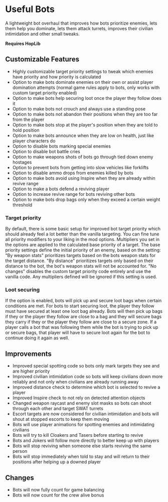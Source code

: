 # Useful Bots

A lightweight bot overhaul that improves how bots prioritize enemies, lets them help you dominate, lets them attack turrets, improves their civilian intimidation and other small tweaks.  

**Requires HopLib**

## Customizable Features

* Highly customizable target priority settings to tweak which enemies have priority and how priority is calculated
* Option to make bots dominate enemies on their own or assist player domination attempts (normal game rules apply to bots, only works with custom target priority enabled)
* Option to make bots help securing loot once the player they follow does it
* Option to make bots not crouch and always use a standing pose
* Option to make bots not abandon their positions when they are too far from the player
* Option to make bots stop at the player's position when they are told to hold position
* Option to make bots announce when they are low on health, just like player characters do
* Option to disable bots marking special enemies
* Option to disable bot battle cries
* Option to make weapons shots of bots go through tied down enemy hostages
* Option to prevent bots from getting into slow vehicles like forklifts
* Option to disable ammo drops from enemies killed by bots
* Option to make bots avoid using Inspire when they are already within revive range
* Option to make a bots defend a reviving player
* Option to increase revive range for bots reviving other bots
* Option to make bots drop bags only when they exceed a certain weight threshold

### Target priority

By default, there is some basic setup for improved bot target priority which should already feel a lot better than the vanilla targeting. You can fine tune all priority modifiers to your liking in the mod options. Multipliers you set in the options are applied to the calculated base priority of a target. The base priority settings define the initial priority of an enemy, based on the setting:  
"By weapon stats" prioritizes targets based on the bots weapon stats for the target distance.
"By distance" prioritizes targets only based on their distance to the bot, the bot's weapon stats will not be accounted for.
"No changes" disables the custom target priority code entirely and use the vanilla code. Any multipliers defined will be ignored if this setting is used.

### Loot securing

If the option is enabled, bots will pick up and secure loot bags when certain conditions are met. For bots to start securing loot, the player they follow must have secured at least one loot bag already. Bots will then pick up bags if they or the player they follow are close to a bag and they will secure bags they carry if they or the player they follow are close to a secure zone. If a player calls a bot that was following them while the bot is trying to pick up or secure bags, that player will have to secure loot again for the bot to continue doing it again as well.

## Improvements

* Improved special spotting code so bots only mark targets they see and are higher priority
* Improved civilian intimidation code so bots will keep civilians down more reliably and not only when civilians are already running away
* Improved distance check to determine which bot is selected to revive a player
* Improved Inspire check to not rely on detected attention objects
* Changed weapon raycast and enemy slot masks so bots can shoot through each other and target SWAT turrets
* Escort targets are now considered for civilian intimidation and bots will shout at stopped escorts to keep them moving
* Bots will use player animations for spotting enemies and intimidating civilians
* Bots will try to kill Cloakers and Tasers before starting to revive
* Bots and Jokers will follow more directly to better keep up with players
* Bots will stop reviving when someone else starts reviving the same person
* Bots will stop immediately when told to stay and will return to their positions after helping up a downed player

## Changes

* Bots will now fully count for game balancing
* Bots will now count for the crew alive bonus
